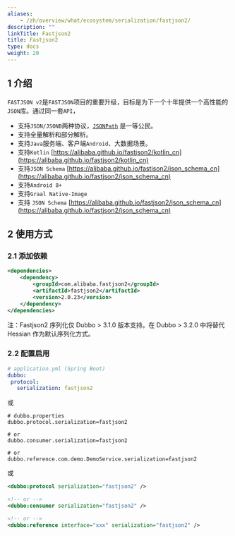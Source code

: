 ```yaml
---
aliases:
    - /zh/overview/what/ecosystem/serialization/fastjson2/
description: ""
linkTitle: Fastjson2
title: Fastjson2
type: docs
weight: 20
---
```



## 1 介绍

`FASTJSON v2`是`FASTJSON`项目的重要升级，目标是为下一个十年提供一个高性能的`JSON`库。通过同一套`API`，

- 支持`JSON/JSONB`两种协议，[`JSONPath`](https://alibaba.github.io/fastjson2/jsonpath_cn) 是一等公民。
- 支持全量解析和部分解析。
- 支持`Java`服务端、客户端`Android`、大数据场景。
- 支持`Kotlin` [https://alibaba.github.io/fastjson2/kotlin_cn](https://alibaba.github.io/fastjson2/kotlin_cn)
- 支持`JSON Schema` [https://alibaba.github.io/fastjson2/json_schema_cn](https://alibaba.github.io/fastjson2/json_schema_cn)
- 支持`Android 8+`
- 支持`Graal Native-Image`
- 支持 `JSON Schema` [https://alibaba.github.io/fastjson2/json_schema_cn](https://alibaba.github.io/fastjson2/json_schema_cn)

## 2 使用方式

### 2.1 添加依赖

```xml
<dependencies>
    <dependency>
        <groupId>com.alibaba.fastjson2</groupId>
        <artifactId>fastjson2</artifactId>
        <version>2.0.23</version>
    </dependency>
</dependencies>
```

注：Fastjson2 序列化仅 Dubbo > 3.1.0 版本支持。在 Dubbo > 3.2.0 中将替代 Hessian 作为默认序列化方式。

### 2.2 配置启用


```yaml
# application.yml (Spring Boot)
dubbo:
 protocol:
   serialization: fastjson2
```
或
```properties
# dubbo.properties
dubbo.protocol.serialization=fastjson2

# or
dubbo.consumer.serialization=fastjson2

# or
dubbo.reference.com.demo.DemoService.serialization=fastjson2
```
或
```xml
<dubbo:protocol serialization="fastjson2" />

<!-- or -->
<dubbo:consumer serialization="fastjson2" />

<!-- or -->
<dubbo:reference interface="xxx" serialization="fastjson2" />
```